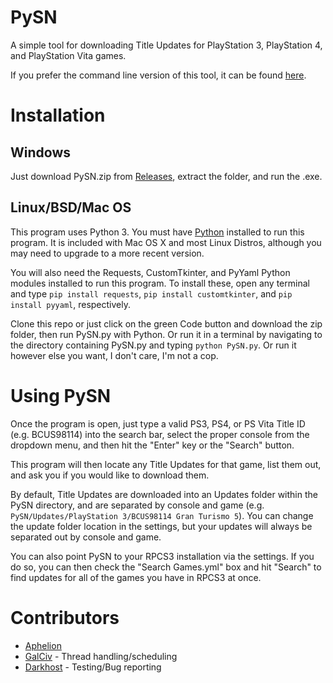 # PySN
A simple tool for downloading Title Updates for PlayStation 3, PlayStation 4, and PlayStation Vita games.

If you prefer the command line version of this tool, it can be found [here](https://github.com/AphelionWasTaken/PySN_CMD).

Installation
============
Windows
------------------------
Just download PySN.zip from [Releases](https://github.com/AphelionWasTaken/PySN/releases/latest), extract the folder, and run the .exe.

Linux/BSD/Mac OS
------------------------
This program uses Python 3. You must have [Python](https://www.python.org/downloads/) installed to run this program. It is included with Mac OS X and most Linux Distros, although you may need to upgrade to a more recent version.

You will also need the Requests, CustomTkinter, and PyYaml Python modules installed to run this program. To install these, open any terminal and type `pip install requests`, `pip install customtkinter`, and `pip install pyyaml`, respectively.

Clone this repo or just click on the green Code button and download the zip folder, then run PySN.py with Python. Or run it in a terminal by navigating to the directory containing PySN.py and typing `python PySN.py`. Or run it however else you want, I don't care, I'm not a cop.

Using PySN
============
Once the program is open, just type a valid PS3, PS4, or PS Vita Title ID (e.g. BCUS98114) into the search bar, select the proper console from the dropdown menu, and then hit the "Enter" key or the "Search" button.

This program will then locate any Title Updates for that game, list them out, and ask you if you would like to download them.

By default, Title Updates are downloaded into an Updates folder within the PySN directory, and are separated by console and game (e.g. `PySN/Updates/PlayStation 3/BCUS98114 Gran Turismo 5`). You can change the update folder location in the settings, but your updates will always be separated out by console and game.

You can also point PySN to your RPCS3 installation via the settings. If you do so, you can then check the "Search Games.yml" box and hit "Search" to find updates for all of the games you have in RPCS3 at once.

Contributors
============
- [Aphelion](https://github.com/AphelionWasTaken)
- [GalCiv](https://github.com/RipleyTom) - Thread handling/scheduling
- [Darkhost](https://github.com/Darkhost1999) - Testing/Bug reporting
